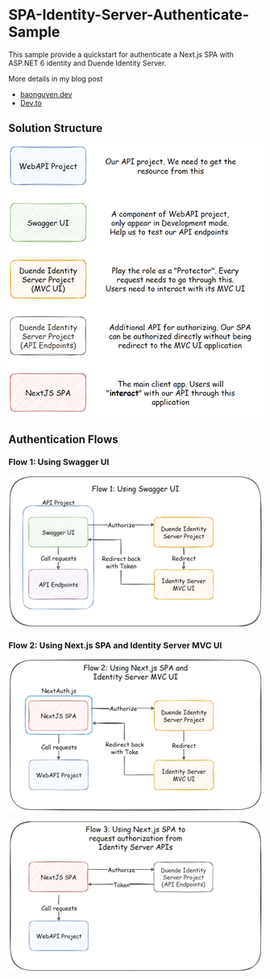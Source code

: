 # SPA-Identity-Server-Authenticate-Sample

This sample provide a quickstart for authenticate a Next.js SPA with ASP.NET 6 identity and Duende Identity Server.

More details in my blog post
- [baonguyen.dev](https://www.baonguyen.dev/blog/authenticate-next-js-spa-with-asp-net-6-identity-and-duende-identity-server-part-1)
- [Dev.to](https://dev.to/r3lazx/authenticate-nextjs-spa-with-aspnet-6-identity-and-duende-identity-server-part-1-155p-temp-slug-153379/edit)

## Solution Structure

![Next.js Duende Identity Server Protect API Structure](/assets/solution_structure.png)

## Authentication Flows

### Flow 1: Using Swagger UI
![Flow 1: Using Swagger UI](/assets/flow_1.png)

### Flow 2: Using Next.js SPA and Identity Server MVC UI
![Flow 2: Using Next.js SPA and Identity Server MVC UI](/assets/flow_2.png)

![Flow 3: Using Next.js SPA to request authorization directly from Identity Server APIs](/assets/flow_3.png)
